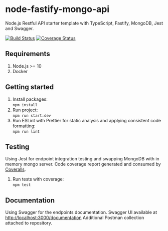 # node-fastify-mongo-api
Node.js Restful API starter template with TypeScript, Fastify, MongoDB, Jest and Swagger.

[![Build Status](https://travis-ci.com/gmarokov/node-fastify-mongo-api.svg?branch=master)](https://travis-ci.com/gmarokov/node-fastify-mongo-api)
[![Coverage Status](https://coveralls.io/repos/github/gmarokov/node-fastify-mongo-api/badge.svg?branch=master)](https://coveralls.io/github/gmarokov/node-fastify-mongo-api?branch=master)

## Requirements
1. Node.js >= 10
2. Docker

## Getting started
1. Install packages:   
`npm install`
3. Run project:   
`npm run start:dev`
4. Run ESLint with Prettier for static analysis and applying consistent code formatting:   
`npm run lint`

## Testing 
Using Jest for endpoint integration testing and swapping MongoDB with in memory mongo server. 
Code coverage report generated and consumed by [Coveralls](https://coveralls.io/).   
1. Run tests with coverage:   
`npm test`

## Documentation 
Using Swagger for the endpoints documentation. Swagger UI available at [http://localhost:3000/documentation](http://localhost:3000/documentation)
Additional Postman collection attached to repository. 